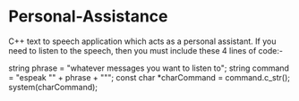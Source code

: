 # Personal-Assistance
C++ text to speech application which acts as a personal assistant.
If you need to listen to the speech, then you must include these 4 lines of code:-

string phrase = "whatever messages you want to listen to"; string command = "espeak "" + phrase + """; const char *charCommand = command.c_str(); system(charCommand);
